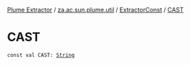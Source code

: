 [Plume Extractor](../../index.md) / [za.ac.sun.plume.util](../index.md) / [ExtractorConst](index.md) / [CAST](./-c-a-s-t.md)

# CAST

`const val CAST: `[`String`](https://kotlinlang.org/api/latest/jvm/stdlib/kotlin/-string/index.html)